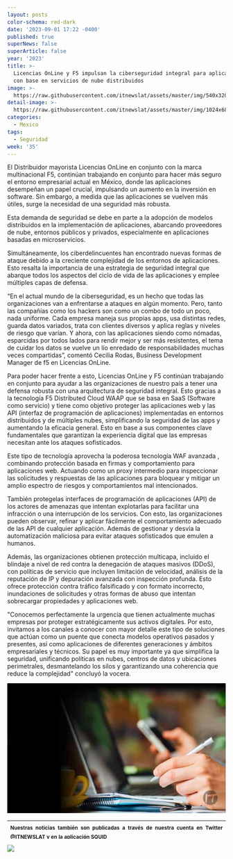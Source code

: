 ```yaml
---
layout: posts
color-schema: red-dark
date: '2023-09-01 17:22 -0400'
published: true
superNews: false
superArticle: false
year: '2023'
title: >-
  Licencias OnLine y F5 impulsan la ciberseguridad integral para aplicaciones
  con base en servicios de nube distribuidos
image: >-
  https://raw.githubusercontent.com/itnewslat/assets/master/img/540x320/Software-Services-p.jpg
detail-image: >-
  https://raw.githubusercontent.com/itnewslat/assets/master/img/1024x680/Software-Services-g.jpg
categories:
  - Mexico
tags:
  - Seguridad
week: '35'
---
```

El Distribuidor mayorista Licencias OnLine en conjunto con la marca multinacional F5, continúan trabajando en conjunto para hacer más seguro el entorno empresarial actual en México, donde las aplicaciones desempeñan un papel crucial, impulsando un aumento en la inversión en software. Sin embargo, a medida que las aplicaciones se vuelven más útiles, surge la necesidad de una seguridad más robusta. 

Esta demanda de seguridad se debe en parte a la adopción de modelos distribuidos en la implementación de aplicaciones, abarcando proveedores de nube, entornos públicos y privados, especialmente en aplicaciones basadas en microservicios.

Simultáneamente, los ciberdelincuentes han encontrado nuevas formas de ataque debido a la creciente complejidad de los entornos de aplicaciones. Esto resalta la importancia de una estrategia de seguridad integral que abarque todos los aspectos del ciclo de vida de las aplicaciones y emplee múltiples capas de defensa.

“En el actual mundo de la ciberseguridad, es un hecho que todas las organizaciones van a enfrentarse a ataques en algún momento. Pero, tanto las compañías como los hackers son como un combo de todo un poco, nada uniforme. Cada empresa maneja sus propias apps, usa distintas redes, guarda datos variados, trata con clientes diversos y aplica reglas y niveles de riesgo que varían. Y ahora, con las aplicaciones siendo como nómadas, esparcidas por todos lados para rendir mejor y ser más resistentes, el tema de cuidar los datos se vuelve un lío enredado de responsabilidades muchas veces compartidas”, comentó Cecilia Rodas, Business Development Manager de f5 en Licencias OnLine.

Para poder hacer frente a esto, Licencias OnLine y F5 continúan trabajando en conjunto para ayudar a las organizaciones de nuestro país a tener una defensa robusta con una arquitectura de seguridad integral. Esto gracias a la tecnología F5 Distributed Cloud WAAP que se basa en SaaS (Software como servicio) y tiene como objetivo proteger las aplicaciones web y las API (interfaz de programación de aplicaciones) implementadas en entornos distribuidos y de múltiples nubes, simplificando la seguridad de las apps y aumentando la eficacia general. Esto en base a sus componentes clave fundamentales que garantizan la experiencia digital que las empresas necesitan ante los ataques sofisticados.

Este tipo de tecnología aprovecha la poderosa tecnología WAF avanzada , combinando protección basada en firmas y comportamiento para aplicaciones web. Actuando como un proxy intermedio para inspeccionar las solicitudes y respuestas de las aplicaciones para bloquear y mitigar un amplio espectro de riesgos y comportamientos mal intencionados.

También protegelas interfaces de programación de aplicaciones (API) de los actores de amenazas que intentan explotarlas para facilitar una infracción o una interrupción de los servicios. Con esto, las organizaciones pueden observar, refinar y aplicar fácilmente el comportamiento adecuado de las API de cualquier aplicación. Además de gestionar y desvía la automatización maliciosa para evitar ataques sofisticados que emulen a humanos. 

Además, las organizaciones obtienen protección multicapa, incluido el blindaje a nivel de red contra la denegación de ataques masivos (DDoS), con políticas de servicio que incluyen limitación de velocidad, análisis de la reputación de IP y depuración avanzada con inspección profunda. Esto ofrece protección contra tráfico falsificado y con formato incorrecto, inundaciones de solicitudes y otras formas de abuso que intentan sobrecargar propiedades y aplicaciones web.

"Conocemos perfectamente la urgencia que tienen actualmente muchas empresas por proteger estratégicamente sus activos digitales. Por esto, invitamos a los canales a conocer con mayor detalle este tipo de soluciones que actúan como un puente que conecta modelos operativos pasados y presentes, así como aplicaciones de diferentes generaciones y ámbitos empresariales y técnicos. Su papel es muy importante ya que simplifica la seguridad, unificando políticas en nubes, centros de datos y ubicaciones perimetrales, desmantelando los silos y garantizando una coherencia que reduce la complejidad" concluyó la vocera.

![](https://raw.githubusercontent.com/itnewslat/assets/master/img/540x320/Software-Services-p.jpg)

<table style="height: 42px;" width="569">
<tbody>
<tr>
<td style="text-align: justify;"><sub><strong>Nuestras noticias también son publicadas a través de nuestra cuenta en Twitter <a href="https://twitter.com/itnewslat?lang=es">@ITNEWSLAT</a> y en la aplicación <a href="https://squidapp.co/en/">SQUID</a></strong></sub></td>
</tr>
</tbody>
</table>

<img src="https://tracker.metricool.com/c3po.jpg?hash=56f88a41e39ab42c063cc51676587a04"/>